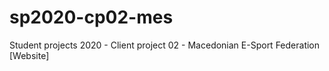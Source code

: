 # sp2020-cp02-mes
Student projects 2020 - Client project 02 - Macedonian E-Sport Federation [Website]
